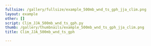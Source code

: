 ```yaml
---
fullsize: /gallery/fullsize/example_500mb_wnd_ts_gph_jja_clim.png
layout: example
other: []
script: Clim_JJA_500mb_wnd_ts_gph.py
thumb: /gallery/thumbnails/example_500mb_wnd_ts_gph_jja_clim.png
title: Clim_JJA_500mb_wnd_ts_gph

---
```

